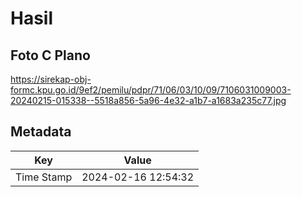 # Hasil

## Foto C Plano

https://sirekap-obj-formc.kpu.go.id/9ef2/pemilu/pdpr/71/06/03/10/09/7106031009003-20240215-015338--5518a856-5a96-4e32-a1b7-a1683a235c77.jpg


## Metadata

| Key        | Value               |
| ---------- | ------------------- |
| Time Stamp | 2024-02-16 12:54:32 |



